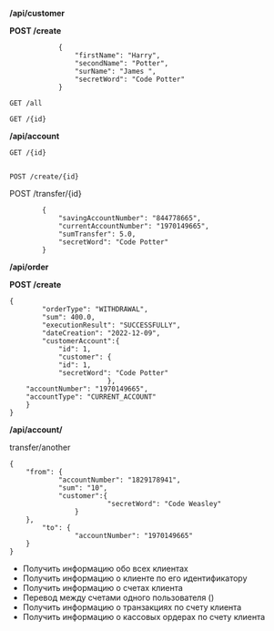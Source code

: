 **/api/customer**

**POST /create**

                {
                    "firstName": "Harry",
                    "secondName": "Potter",
                    "surName": "James ",
                    "secretWord": "Code Potter"
                }

    GET /all

    GET /{id}

**/api/account**

    GET /{id}


    POST /create/{id}

POST /transfer/{id} 

            {
                "savingAccountNumber": "844778665",
                "currentAccountNumber": "1970149665",
                "sumTransfer": 5.0,
                "secretWord": "Code Potter"
            }

**/api/order**

**POST /create**

    {
            "orderType": "WITHDRAWAL",
            "sum": 400.0,
            "executionResult": "SUCCESSFULLY",
            "dateCreation": "2022-12-09",
            "customerAccount":{
                "id": 1,
                "customer": {
                "id": 1,
                "secretWord": "Code Potter"
                            },
        "accountNumber": "1970149665",
        "accountType": "CURRENT_ACCOUNT"
        }
    }

**/api/account/**


transfer/another

    {
        "from": {
                "accountNumber": "1829178941",
                "sum": "10",
                "customer":{
                            "secretWord": "Code Weasley"
                    }
        },
            "to": {
                    "accountNumber": "1970149665"
        }
    }



- Получить информацию обо всех клиентах
- Получить информацию о клиенте по его идентификатору
- Получить информацию о счетах клиента
- Перевод между счетами одного пользователя ()
- Получить информацию о транзакциях по счету клиента
- Получить информацию о кассовых ордерах по счету клиента